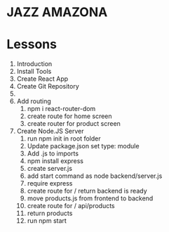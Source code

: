 # JAZZ AMAZONA

# Lessons

1.  Introduction
2.  Install Tools
3.  Create React App
4.  Create Git Repository
5.
6.  Add routing
    1.  npm i react-router-dom
    2.  create route for home screen
    3.  create router for product screen
7.  Create Node.JS Server
    1.  run npm init in root folder
    2.  Update package.json set type: module
    3.  Add .js to imports
    4.  npm install express
    5.  create server.js
    6.  add start command as node backend/server.js
    7.  require express
    8.  create route for / return backend is ready
    9.  move products.js from frontend to backend
    10. create route for / api/products
    11. return products
    12. run npm start
